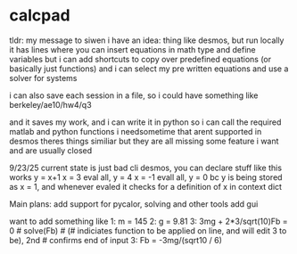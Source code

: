 # calcpad
 
tldr: my message to siwen
i have an idea:
thing like desmos, but run locally
it has lines where you can insert equations in math type and define variables
but i can add shortcuts to copy over predefined equations (or basically just functions)
and i can select my pre written equations and use a solver for systems

i can also save each session in a file, so i could have something like berkeley/ae10/hw4/q3

and it saves my work, and i can write it in python so i can call the required matlab and python functions i needsometime that arent supported in desmos
theres things similiar but they are all missing some feature i want and are usually closed

9/23/25 current state is just bad cli desmos, you can declare stuff like this works
y = x+1
x = 3
eval all, y = 4
x = -1
evall all, y = 0
bc y is being stored as x = 1, and whenever evaled it checks for a definition of x in context dict

Main plans:
add support for pycalor, solving and other tools
add gui

want to add something like
1: m = 145
2: g = 9.81
3: 3mg + 2*3/sqrt(10)Fb = 0 # solve(Fb) #
(# indiciates function to be applied on line, and will edit 3 to be), 2nd # confirms end of input
3: Fb = -3mg/(sqrt10 / 6)